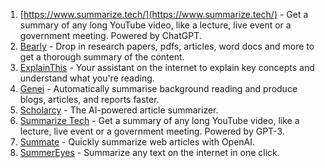 1. [https://www.summarize.tech/](https://www.summarize.tech/) - Get a summary of any long YouTube video, like a lecture, live event or a government meeting. Powered by ChatGPT.
2. [Bearly](https://aiinfinity.blogspot.com/p/summarybearly.html) - Drop in research papers, pdfs, articles, word docs and more to get a thorough summary of the content.
3. [ExplainThis](https://aiinfinity.blogspot.com/p/summaryexplainthis.html) - Your assistant on the internet to explain key concepts and understand what you're reading.
4. [Genei](https://aiinfinity.blogspot.com/p/summarygenei.html) - Automatically summarise background reading and produce blogs, articles, and reports faster.
5. [Scholarcy](https://aiinfinity.blogspot.com/p/summaryscholarcy.html) - The AI-powered article summarizer.
6. [Summarize Tech](https://aiinfinity.blogspot.com/p/summarysummarize-tech.html) - Get a summary of any long YouTube video, like a lecture, live event or a government meeting. Powered by GPT-3.
7. [Summate](https://aiinfinity.blogspot.com/p/summarysummate.html) - Quickly summarize web articles with OpenAI.
8. [SummerEyes](https://aiinfinity.blogspot.com/p/summarysummereyes.html) - Summarize any text on the internet in one click.